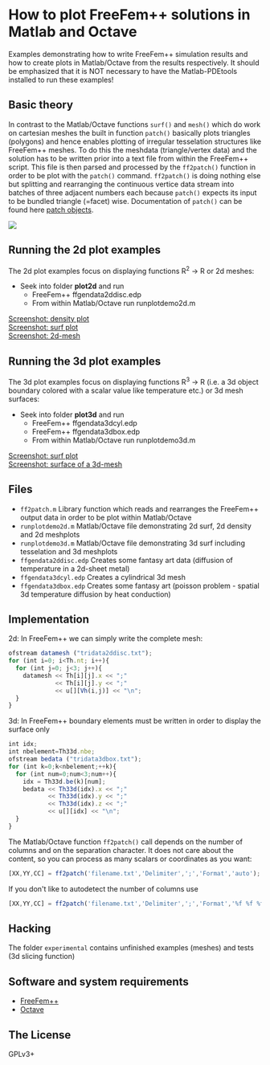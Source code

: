 # How to plot FreeFem++ solutions in Matlab and Octave

Examples demonstrating how to write FreeFem++ simulation results and how to create plots in Matlab/Octave from the results respectively. It should be emphasized that it is NOT necessary to have the Matlab-PDEtools installed to run these examples!

## Basic theory

In contrast to the Matlab/Octave functions `surf()` and `mesh()` which do work on cartesian meshes the built in function `patch()` basically plots triangles (polygons) and hence enables plotting of irregular tesselation structures like FreeFem++ meshes. To do this the meshdata (triangle/vertex data) and the solution has to be written prior into a text file from within the FreeFem++ script. This file is then parsed and processed by the `ff2patch()` function in order to be plot with the `patch()` command. `ff2patch()` is doing nothing else but splitting and rearranging the continuous vertice data stream into batches of three adjacent numbers each because `patch()` expects its input to be bundled triangle (=facet) wise. Documentation of `patch()` can be found here [patch objects](https://de.mathworks.com/help/matlab/ref/patch.html).

![](https://raw.githubusercontent.com/samplemaker/freefem_matlab_octave_plot/public/screenshots/3dmesh.png)

## Running the 2d plot examples

The 2d plot examples focus on displaying functions R<sup>2</sup> &rarr; R or 2d meshes:

  * Seek into folder **plot2d** and run
    * FreeFem++ ffgendata2ddisc.edp
    * From within Matlab/Octave run runplotdemo2d.m

[Screenshot: density plot](https://raw.githubusercontent.com/samplemaker/freefem_matlab_octave_plot/public/screenshots/2ddensity.png)  
[Screenshot: surf plot](https://raw.githubusercontent.com/samplemaker/freefem_matlab_octave_plot/public/screenshots/2dsurf.png)  
[Screenshot: 2d-mesh](https://raw.githubusercontent.com/samplemaker/freefem_matlab_octave_plot/public/screenshots/2dmesh.png)  

## Running the 3d plot examples

The 3d plot examples focus on displaying functions R<sup>3</sup> &rarr; R (i.e. a 3d object boundary colored with a scalar value like temperature etc.) or 3d mesh surfaces:

  * Seek into folder **plot3d** and run
    * FreeFem++ ffgendata3dcyl.edp
    * FreeFem++ ffgendata3dbox.edp
    * From within Matlab/Octave run runplotdemo3d.m

[Screenshot: surf plot](https://raw.githubusercontent.com/samplemaker/freefem_matlab_octave_plot/public/screenshots/3dsurf.png)  
[Screenshot: surface of a 3d-mesh](https://raw.githubusercontent.com/samplemaker/freefem_matlab_octave_plot/public/screenshots/3dmesh.png)

## Files

  * `ff2patch.m` Library function which reads and rearranges the FreeFem++ output data in order to be plot within Matlab/Octave
  * `runplotdemo2d.m` Matlab/Octave file demonstrating 2d surf, 2d density and 2d meshplots
  * `runplotdemo3d.m` Matlab/Octave file demonstrating 3d surf including tesselation and 3d meshplots
  * `ffgendata2ddisc.edp` Creates some fantasy art data (diffusion of temperature in a 2d-sheet metal)
  * `ffgendata3dcyl.edp` Creates a cylindrical 3d mesh
  * `ffgendata3dbox.edp` Creates some fantasy art (poisson problem - spatial 3d temperature diffusion by heat conduction)

## Implementation

2d: In FreeFem++ we can simply write the complete mesh:

```javascript
ofstream datamesh ("tridata2ddisc.txt");
for (int i=0; i<Th.nt; i++){
  for (int j=0; j<3; j++){
    datamesh << Th[i][j].x << ";"
             << Th[i][j].y << ";"
             << u[][Vh(i,j)] << "\n";
  }
}
```

3d: In FreeFem++ boundary elements must be written in order to display the surface only

```javascript
int idx;
int nbelement=Th33d.nbe;
ofstream bedata ("tridata3dbox.txt");
for (int k=0;k<nbelement;++k){
  for (int num=0;num<3;num++){
    idx = Th33d.be(k)[num];
    bedata << Th33d(idx).x << ";"
           << Th33d(idx).y << ";"
           << Th33d(idx).z << ";"
           << u[][idx] << "\n";
  }
}
```

The Matlab/Octave function `ff2patch()` call depends on the number of columns and on the separation character. It does not care about the content, so you can process as many scalars or coordinates as you want:

```javascript
[XX,YY,CC] = ff2patch('filename.txt','Delimiter',';','Format','auto');
```
If you don't like to autodetect the number of columns use

```javascript
[XX,YY,CC] = ff2patch('filename.txt','Delimiter',';','Format','%f %f %f');
```

## Hacking

The folder `experimental` contains unfinished examples (meshes) and tests (3d slicing function)

## Software and system requirements

  * [FreeFem++][freefem]
  * [Octave][octave]

[freefem]:    http://www.freefem.org//
             "FreeFem++ solver for partial differential equations"
[octave]:     https://www.gnu.org/software/octave/
             "GNU Octave scientific programming language"

## The License

GPLv3+

 
